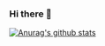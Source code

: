 ### Hi there 👋

[![Anurag's github stats](https://github-readme-stats.vercel.app/api?username=Mango-JK)](https://github.com/anuraghazra/github-readme-stats)

<!--
**Mango-JK/Mango-JK** is a ✨ _special_ ✨ repository because its `README.md` (this file) appears on your GitHub profile.

Here are some ideas to get you started:

- 🔭 I’m currently working on ...
- 🌱 I’m currently learning ...
- 👯 I’m looking to collaborate on ...
- 🤔 I’m looking for help with ...
- 💬 Ask me about ...
- 📫 How to reach me: ...
- 😄 Pronouns: ...
- ⚡ Fun fact: ...
-->
